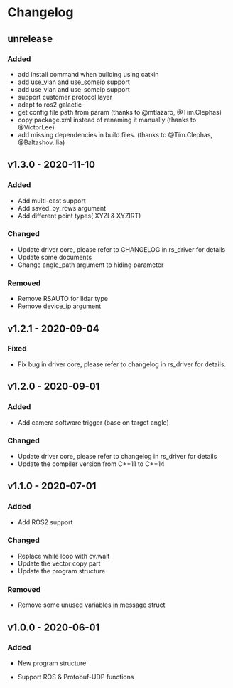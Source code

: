 # Changelog

## unrelease

### Added
  - add install command when building using catkin
  - add use_vlan and use_someip support
  - add use_vlan and use_someip support
  - support customer protocol layer
  - adapt to ros2 galactic
  - get config file path from param (thanks to @mtlazaro, @Tim.Clephas)
  - copy package.xml instead of renaming it manually (thanks to @VictorLee)
  - add missing dependencies in build files. (thanks to @Tim.Clephas, @Baltashov.Ilia)
  
## v1.3.0 - 2020-11-10

### Added

- Add multi-cast support
- Add saved_by_rows argument
- Add different point types( XYZI & XYZIRT)

### Changed

- Update driver core, please refer to CHANGELOG in rs_driver for details
- Update some documents
- Change angle_path argument to hiding parameter

### Removed

- Remove RSAUTO for lidar type
- Remove device_ip argument



## v1.2.1 - 2020-09-04

### Fixed

- Fix bug in driver core, please refer to changelog in rs_driver for details.


## v1.2.0 - 2020-09-01

### Added
- Add camera software trigger (base on target angle)

### Changed
- Update driver core, please refer to changelog in rs_driver for details
- Update the compiler version from C++11 to C++14


## v1.1.0 - 2020-07-01

### Added

- Add ROS2 support

### Changed
- Replace while loop with cv.wait
- Update the vector copy part 
- Update the program structure

### Removed
- Remove some unused variables in message struct

## v1.0.0 - 2020-06-01

### Added

- New program structure

- Support ROS & Protobuf-UDP functions

  
